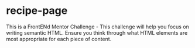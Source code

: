 # recipe-page
This is a FrontENd Mentor Challenge - This challenge will help you focus on writing semantic HTML. Ensure you think through what HTML elements are most appropriate for each piece of content.
